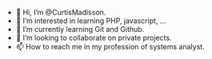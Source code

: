 - 👋 Hi, I’m @CurtisMadisson.
- 👀 I’m interested in learning PHP, javascript, ...
- 🌱 I’m currently learning Git and Github.
- 💞️ I’m looking to collaborate on private projects.
- 📫 How to reach me in my profession of systems analyst.

<!---
CurtisMadisson/CurtisMadisson is a ✨ special ✨ repository because its `README.md` (this file) appears on your GitHub profile.
You can click the Preview link to take a look at your changes.
--->

